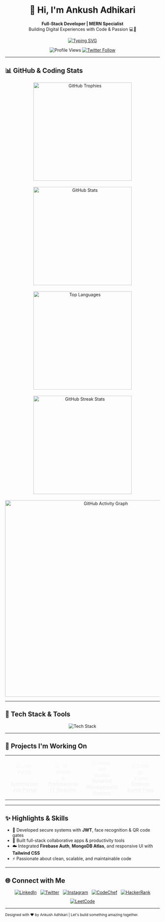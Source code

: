 <h1 align="center">👋 Hi, I'm Ankush Adhikari</h1>

<p align="center">
  <strong>Full-Stack Developer | MERN Specialist</strong><br/>
  Building Digital Experiences with Code & Passion 💻🌱
</p>

<p align="center">
  <a href="https://git.io/typing-svg">
    <img src="https://readme-typing-svg.demolab.com?font=Fira+Code&weight=600&size=28&duration=4000&pause=1000&color=00F72E&center=true&vCenter=true&width=600&lines=Namaste+%F0%9F%99%8F%2C+I'm+Ankush+Adhikari;Full-Stack+Developer+%7C+MERN+Specialist;Building+Digital+Experiences+with+Code" alt="Typing SVG" />
  </a>
</p>

<p align="center">
  <img src="https://komarev.com/ghpvc/?username=Ankush321-collab&label=Profile+Views&color=0e75b6&style=flat" alt="Profile Views" />  
  <a href="https://twitter.com/ankush"><img src="https://img.shields.io/twitter/follow/ankush?style=social" alt="Twitter Follow"></a>
</p>

---

## 📊 GitHub & Coding Stats

<div align="center" style="display:flex; justify-content:center; flex-wrap: wrap; gap: 20px;">
  
  <img width="320" src="https://github-profile-trophy.vercel.app/?username=Ankush321-collab&theme=onedark&no-frame=true&row=1&column=7" alt="GitHub Trophies" />
  
  <img width="320" src="https://github-readme-stats.vercel.app/api?username=Ankush321-collab&show_icons=true&theme=radical&hide_border=true&include_all_commits=true" alt="GitHub Stats" />
  
  <img width="320" src="https://github-readme-stats.vercel.app/api/top-langs/?username=Ankush321-collab&layout=compact&theme=radical&hide_border=true" alt="Top Languages" />
  
  <img width="320" src="https://github-readme-streak-stats.herokuapp.com/?user=Ankush321-collab&theme=radical&hide_border=true" alt="GitHub Streak Stats" />
  
  <img width="640" src="https://github-readme-activity-graph.vercel.app/graph?username=Ankush321-collab&theme=react-dark" alt="GitHub Activity Graph" />
  
</div>

---

## 🚀 Tech Stack & Tools

<p align="center">
  <img src="https://skillicons.dev/icons?i=js,react,nodejs,express,mongodb,tailwind,bootstrap,php,mysql,java,cpp,python,firebase,github" alt="Tech Stack" />
</p>

---

## 💼 Projects I'm Working On

<table align="center" style="margin-top: 10px;">
  <tr>
    <td align="center" width="25%" class="floating-project">
      <a href="https://github.com/Ankush321-collab/Automation_Job_Portal" target="_blank" rel="noopener" title="Job Portal Project">
        <img src="https://cdn.jsdelivr.net/gh/devicons/devicon/icons/javascript/javascript-original.svg" width="60" alt="Job Portal" /><br />
        <b>Automation Job Portal</b>
      </a>
    </td>
    <td align="center" width="25%" class="floating-project">
      <a href="https://github.com/Ankush321-collab/Professional_IT_website" target="_blank" rel="noopener" title="IT Website Project">
        <img src="https://cdn.jsdelivr.net/gh/devicons/devicon/icons/react/react-original.svg" width="60" alt="IT Website" /><br />
        <b>Professional IT Website</b>
      </a>
    </td>
    <td align="center" width="25%" class="floating-project">
      <a href="https://github.com/Ankush321-collab/Hospital_Management_System" target="_blank" rel="noopener" title="Hospital Management System Project">
        <img src="https://cdn.jsdelivr.net/gh/devicons/devicon/icons/nodejs/nodejs-original.svg" width="60" alt="Hospital Management" /><br />
        <b>Hospital Management System</b>
      </a>
    </td>
    <td align="center" width="25%" class="floating-project">
      <a href="https://github.com/Ankush321-collab/College_Event_pass" target="_blank" rel="noopener" title="College Event Pass Project">
        <img src="https://cdn.jsdelivr.net/gh/devicons/devicon/icons/bootstrap/bootstrap-plain.svg" width="60" alt="College Event Pass" /><br />
        <b>College Event Pass</b>
      </a>
    </td>
  </tr>
</table>

---

## ✨ Highlights & Skills

- 🔐 Developed secure systems with **JWT**, face recognition & QR code gates  
- 🎯 Built full-stack collaborative apps & productivity tools  
- ☁️ Integrated **Firebase Auth**, **MongoDB Atlas**, and responsive UI with **Tailwind CSS**  
- ⚡ Passionate about clean, scalable, and maintainable code  

---

## 🌐 Connect with Me

<p align="center" style="display: flex; gap: 12px; justify-content: center; flex-wrap: wrap;">
  <a href="https://linkedin.com/in/ankush-adhikari" target="_blank" rel="noopener">
    <img src="https://img.shields.io/badge/LinkedIn-Ankush-blue?style=for-the-badge&logo=linkedin" alt="LinkedIn" />
  </a>
  <a href="https://twitter.com/ankush" target="_blank" rel="noopener">
    <img src="https://img.shields.io/twitter/follow/ankush?logo=twitter&style=for-the-badge" alt="Twitter" />
  </a>
  <a href="https://instagram.com/adhikariankush" target="_blank" rel="noopener">
    <img src="https://img.shields.io/badge/Instagram-@adhikariankush-E4405F?style=for-the-badge&logo=instagram" alt="Instagram" />
  </a>
  <a href="https://www.codechef.com/users/ankushadhikari" target="_blank" rel="noopener">
    <img src="https://img.shields.io/badge/CodeChef-ankushadhikari-ff9800?style=for-the-badge&logo=codechef" alt="CodeChef" />
  </a>
  <a href="https://www.hackerrank.com/ankushadhikari" target="_blank" rel="noopener">
    <img src="https://img.shields.io/badge/HackerRank-ankushadhikari-2EC866?style=for-the-badge&logo=hackerrank" alt="HackerRank" />
  </a>
  <a href="https://leetcode.com/ankushadhikari321" target="_blank" rel="noopener">
    <img src="https://img.shields.io/badge/LeetCode-ankushadhikari321-FE7A16?style=for-the-badge&logo=leetcode" alt="LeetCode" />
  </a>
</p>

---

<sub align="center">Designed with ❤️ by Ankush Adhikari | Let's build something amazing together.</sub> 

<style>
  /* Fade in on page load */
  @keyframes fadeIn {
    from { opacity: 0; }
    to { opacity: 1; }
  }

  /* Floating animation (slow up and down) */
  @keyframes float {
    0%, 100% {
      transform: translateY(0);
    }
    50% {
      transform: translateY(-10px);
    }
  }

  .floating-project {
    animation: fadeIn 1.5s ease forwards, float 4s ease-in-out infinite;
    transition: background-color 0.3s ease, transform 0.3s ease;
    border-radius: 10px;
    padding: 12px;
  }

  .floating-project:hover {
    background-color: #00f72e44; /* translucent green */
    transform: scale(1.05);
    cursor: pointer;
  }

  /* Tooltip with project name on hover */
  .floating-project a {
    position: relative;
  }
  .floating-project a::after {
    content: attr(title);
    position: absolute;
    bottom: 110%;
    left: 50%;
    transform: translateX(-50%);
    background-color: #00f72e;
    color: #000;
    padding: 5px 8px;
    border-radius: 4px;
    white-space: nowrap;
    font-weight: 600;
    font-size: 12px;
    opacity: 0;
    pointer-events: none;
    transition: opacity 0.3s ease;
  }
  .floating-project a:hover::after {
    opacity: 1;
  }
</style>
